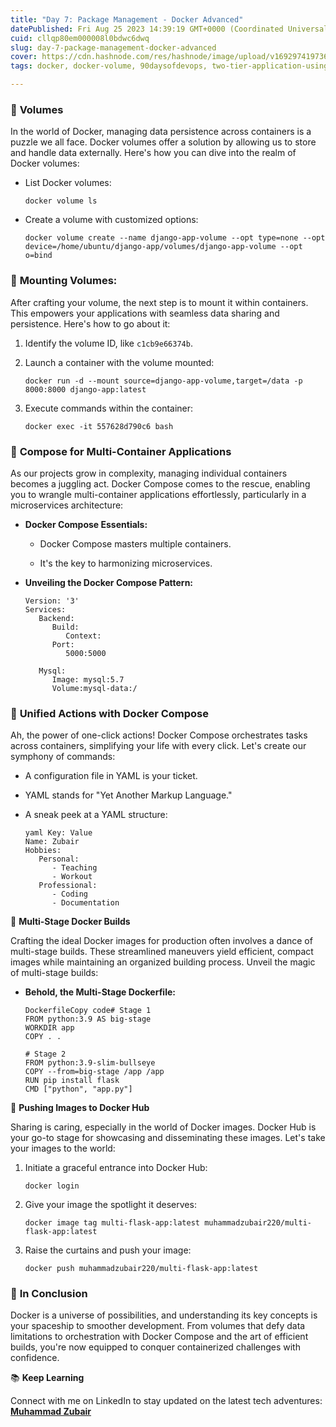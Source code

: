```yaml
---
title: "Day 7: Package Management - Docker Advanced"
datePublished: Fri Aug 25 2023 14:39:19 GMT+0000 (Coordinated Universal Time)
cuid: cllqp80em000008l0bdwc6dwq
slug: day-7-package-management-docker-advanced
cover: https://cdn.hashnode.com/res/hashnode/image/upload/v1692974197369/2fc8fc65-d7fc-46b1-8cc5-c53523e03ce9.png
tags: docker, docker-volume, 90daysofdevops, two-tier-application-using-docker-compose

---
```


### 📁 **Volumes**

In the world of Docker, managing data persistence across containers is a puzzle we all face. Docker volumes offer a solution by allowing us to store and handle data externally. Here's how you can dive into the realm of Docker volumes:

* List Docker volumes:
    
    ```plaintext
    docker volume ls
    ```
    
* Create a volume with customized options:
    
    ```plaintext
    docker volume create --name django-app-volume --opt type=none --opt device=/home/ubuntu/django-app/volumes/django-app-volume --opt o=bind
    ```
    

### 📂 **Mounting Volumes:**

After crafting your volume, the next step is to mount it within containers. This empowers your applications with seamless data sharing and persistence. Here's how to go about it:

1. Identify the volume ID, like `c1cb9e66374b`.
    
2. Launch a container with the volume mounted:
    
    ```plaintext
    docker run -d --mount source=django-app-volume,target=/data -p 8000:8000 django-app:latest
    ```
    
3. Execute commands within the container:
    
    ```plaintext
    docker exec -it 557628d790c6 bash
    ```
    

### 🚀 **Compose for Multi-Container Applications**

As our projects grow in complexity, managing individual containers becomes a juggling act. Docker Compose comes to the rescue, enabling you to wrangle multi-container applications effortlessly, particularly in a microservices architecture:

* **Docker Compose Essentials:**
    
    * Docker Compose masters multiple containers.
        
    * It's the key to harmonizing microservices.
        
* **Unveiling the Docker Compose Pattern:**
    
    ```plaintext
    Version: '3'
    Services: 
       Backend:
          Build:
             Context:
          Port: 
             5000:5000
          
       Mysql:
          Image: mysql:5.7
          Volume:mysql-data:/
    ```
    

### 🔄 **Unified Actions with Docker Compose**

Ah, the power of one-click actions! Docker Compose orchestrates tasks across containers, simplifying your life with every click. Let's create our symphony of commands:

* A configuration file in YAML is your ticket.
    
* YAML stands for "Yet Another Markup Language."
    
* A sneak peek at a YAML structure:
    
    ```plaintext
    yaml Key: Value
    Name: Zubair
    Hobbies:
       Personal:
          - Teaching
          - Workout
       Professional:
          - Coding
          - Documentation
    ```
    

🔧 **Multi-Stage Docker Builds**

Crafting the ideal Docker images for production often involves a dance of multi-stage builds. These streamlined maneuvers yield efficient, compact images while maintaining an organized building process. Unveil the magic of multi-stage builds:

* **Behold, the Multi-Stage Dockerfile:**
    
    ```plaintext
    DockerfileCopy code# Stage 1
    FROM python:3.9 AS big-stage
    WORKDIR app
    COPY . .
    
    # Stage 2
    FROM python:3.9-slim-bullseye
    COPY --from=big-stage /app /app
    RUN pip install flask
    CMD ["python", "app.py"]
    ```
    

🚀 **Pushing Images to Docker Hub**

Sharing is caring, especially in the world of Docker images. Docker Hub is your go-to stage for showcasing and disseminating these images. Let's take your images to the world:

1. Initiate a graceful entrance into Docker Hub:
    
    ```plaintext
    docker login
    ```
    
2. Give your image the spotlight it deserves:
    
    ```plaintext
    docker image tag multi-flask-app:latest muhammadzubair220/multi-flask-app:latest
    ```
    
3. Raise the curtains and push your image:
    
    ```plaintext
    docker push muhammadzubair220/multi-flask-app:latest
    ```
    

### 🌟 **In Conclusion**

Docker is a universe of possibilities, and understanding its key concepts is your spaceship to smoother development. From volumes that defy data limitations to orchestration with Docker Compose and the art of efficient builds, you're now equipped to conquer containerized challenges with confidence.

📚 **Keep Learning**

Connect with me on LinkedIn to stay updated on the latest tech adventures: [**Muhammad Zubair**](https://www.linkedin.com/in/muhammadzubair220/)